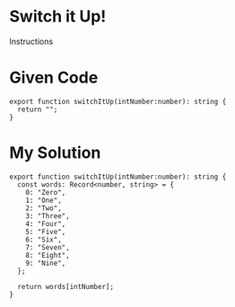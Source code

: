 # Switch it Up!

Instructions

# Given Code

```{typescript}
export function switchItUp(intNumber:number): string {
  return "";
}
```

# My Solution

```{typescript}
export function switchItUp(intNumber:number): string {
  const words: Record<number, string> = {
    0: "Zero",
    1: "One",
    2: "Two",
    3: "Three",
    4: "Four",
    5: "Five",
    6: "Six",
    7: "Seven",
    8: "Eight",
    9: "Nine",
  };
  
  return words[intNumber];
}
```
